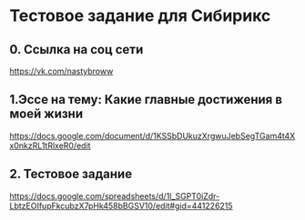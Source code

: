 # Тестовое задание для Сибирикс
## 0. Ссылка на соц сети
https://vk.com/nastybroww
## 1.Эссе на тему: Какие главные достижения в моей жизни
https://docs.google.com/document/d/1KSSbDUkuzXrgwuJebSegTGam4t4Xx0nkzRL1tRlxeR0/edit
## 2. Тестовое задание 
https://docs.google.com/spreadsheets/d/1I_SGPT0iZdr-LbtzEOIfupFkcubzX7pHk458bBGSV10/edit#gid=441226215